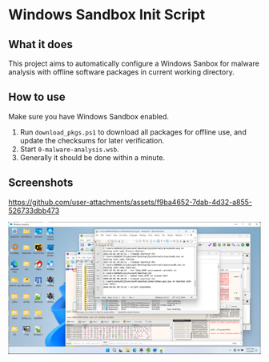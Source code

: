 # Windows Sandbox Init Script

## What it does

This project aims to automatically configure a Windows Sanbox for malware analysis with offline software packages in current working directory.

## How to use

Make sure you have Windows Sandbox enabled.

1. Run `download_pkgs.ps1` to download all packages for offline use, and update the checksums for later verification.
2. Start `0-malware-analysis.wsb`.
3. Generally it should be done within a minute.

## Screenshots


https://github.com/user-attachments/assets/f9ba4652-7dab-4d32-a855-526733dbb473


![tools](./screenshots/tools.png)

